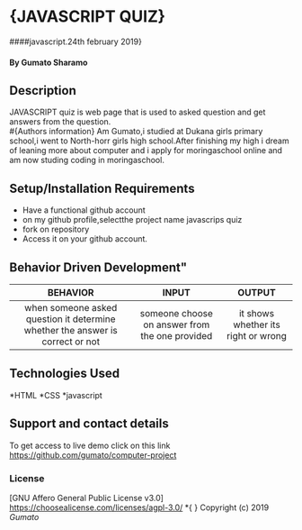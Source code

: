 # {JAVASCRIPT QUIZ}
####javascript.24th february 2019}
#### By **Gumato Sharamo**
## Description
JAVASCRIPT quiz is web page that is used to asked question and get answers from the question.          
#{Authors information}
 Am Gumato,i studied at Dukana girls primary school,i went to North-horr girls high school.After finishing my high i dream of leaning more about computer and i apply for moringaschool online and am now studing coding in moringaschool.
## Setup/Installation Requirements
* Have a functional github account
* on my github profile,selectthe project name javascrips quiz
* fork on repository
* Access it on your github account.
## Behavior Driven Development"
| BEHAVIOR     | INPUT    | OUTPUT  |
| :-------------: | :-------------: | :-------------: |
| when someone asked question it determine whether the answer is correct or not      | someone choose on answer from the one provided      | it shows whether its right or wrong|              
## Technologies Used
*HTML
*CSS
*javascript
## Support and contact details
To get access to live demo click on this link https://github.com/gumato/computer-project
### License
[GNU Affero General Public License v3.0] https://choosealicense.com/licenses/agpl-3.0/
*{ }
Copyright (c) 2019  *Gumato*
